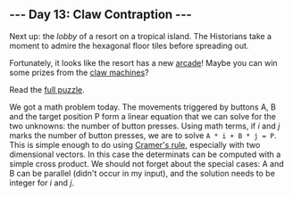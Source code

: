 ## --- Day 13: Claw Contraption ---
Next up: the _lobby_ of a resort on a tropical island. The Historians take a moment to admire the hexagonal floor tiles before spreading out.

Fortunately, it looks like the resort has a new [arcade](https://en.wikipedia.org/wiki/Amusement_arcade)! Maybe you can win some prizes from the [claw machines](https://en.wikipedia.org/wiki/Claw_machine)?

Read the [full puzzle](https://adventofcode.com/2024/day/13).

We got a math problem today. The movements triggered by buttons A, B and the target position P form a linear equation that we can solve for the two unknowns: the number of button presses. Using math terms, if _i_ and _j_ marks the number of button presses, we are to solve `A * i + B * j = P`. This is simple enough to do using [Cramer's rule](https://en.wikipedia.org/wiki/Cramer%27s_rule), especially with two dimensional vectors. In this case the determinats can be computed with a simple cross product. We should not forget about the special cases: A and B can be parallel (didn't occur in my input), and the solution needs to be integer for _i_ and _j_. 